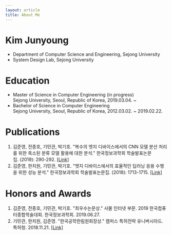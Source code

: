 ```yaml
---
layout: article
title: About Me
---
```


<div>
	<h1>Kim Junyoung</h1>
    <ul>
      <li>Department of Computer Science and Engineering, Sejong University</li>
      <li>System Design Lab, Sejong University</li>
    </ul>
	<h1>Education</h1>
    <ul>
      <li>Master of Science in Computer Engineering (in progress)<br />
          Sejong University, Seoul, Republic of Korea, 2019.03.04. ~</li>
      <li>Bachelor of Science in Computer Engineering<br />
          Sejong University, Seoul, Republic of Korea, 2012.03.02. ~ 2019.02.22.</li>
    </ul>
  <h1>Publications</h1>
    <ol>
      <li>김준영, 전종호, 기민관, 박기호. "복수의 엣지 디바이스에서의 CNN 모델 분산 처리를 위한 축소된 분류 모델 활용에 대한 분석." 한국정보과학회 학술발표논문집. (2019): 290-292. <a href="http://www.dbpia.co.kr/journal/articleDetail?nodeId=NODE08763159">[Link]</a></li>
      <li>김준영, 한치원, 기민관, 박기호. "엣지 디바이스에서의 효율적인 딥러닝 응용 수행을 위한 성능 분석." 한국정보과학회 학술발표논문집. (2018): 1713-1715. <a href="http://www.dbpia.co.kr/journal/articleDetail?nodeId=NODE07614068">[Link]</a></li>
    </ol>
  <h1>Honors and Awards</h1>
    <ol>
      <li>김준영, 전종호, 기민관, 박기호. "최우수논문상." 사물 인터넷 부문. 2019 한국컴퓨터종합학술대회. 한국정보과학회. 2019.06.27.</li>
      <li>기민관, 한치원, 김준영. "한국공학한림원회장상." 캠퍼스 특허전략 유니버시아드. 특허청. 2018.11.21. <a href="https://www.kipa.org/cpu/4_u2018.jsp">[Link]</a></li>
    </ol>
</div>

